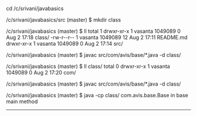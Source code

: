 cd /c/srivani/javabasics

<different for you> /c/srivani/javabasics/src (master)
$ mkdir class

<different for you> /c/srivani/javabasics (master)
$ ll
total 1
drwxr-xr-x 1 vasanta 1049089  0 Aug  2 17:18 class/
-rw-r--r-- 1 vasanta 1049089 12 Aug  2 17:11 README.md
drwxr-xr-x 1 vasanta 1049089  0 Aug  2 17:14 src/

<different for you> /c/srivani/javabasics (master)
$ javac  src/com/avis/base/*.java -d class/

<different for you> /c/srivani/javabasics (master)
$ ll class/
total 0
drwxr-xr-x 1 vasanta 1049089 0 Aug  2 17:20 com/


<different for you> /c/srivani/javabasics (master)
$ javac  src/com/avis/base/*.java -d class/

<different for you> /c/srivani/javabasics (master)
$ java -cp class/ com.avis.base.Base
in base main method

------------------------------------------------------
